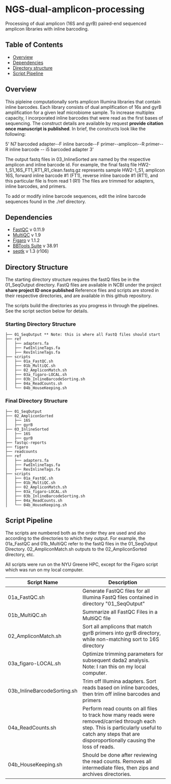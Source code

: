 # NGS-dual-amplicon-processing
Processing of dual amplicon (16S and gyrB) paired-end sequenced amplicon libraries with inline barcoding. 
  
## Table of Contents
+ [Overview](https://github.com/hlwhitehurst/NGS-dual-amplicon-processing/blob/main/README.md#overview)
+ [Dependencies](https://github.com/hlwhitehurst/NGS-dual-amplicon-processing/blob/main/README.md#dependencies)
+ [Directory structure](https://github.com/hlwhitehurst/NGS-dual-amplicon-processing/blob/main/README.md#directory-structure)
+ [Script Pipeline](https://github.com/hlwhitehurst/NGS-dual-amplicon-processing/blob/main/README.md#script-pipeline)
  
  
## Overview
This pipleine computationally sorts amplicon Illumina libraries that contain inline barcodes. Each library consists of dual amplification of 16s and gyrB amplification for a given leaf microbiome sample. To increase multiplex capacity, I incorporated inline barcodes that were read as the first bases of sequencing. The construct details are available by request **provide citation once manuscript is published**. In brief, the constructs look like the following:
  
5' N7 barcoded adapter--F inline barcode--F primer--amplicon--R primer--R inline barcode -- i5 barcoded adapter 3'

The output fastq files in 03_InlineSorted are named by the respective amplicon and inline barcode id. For example, the final fastq file HW2-1_S1_16S_FT1_RT1_R1_clean.fastq.gz represents sample HW2-1_S1, amplicon 16S, forward inline barcode #1 (FT1), reverse inline barcode #1 (RT1), and this particular file is from read 1 (R1) The files are trimmed for adapters, inline barcodes, and primers. 
  
To add or modify inline barcode sequences, edit the inline barcode sequences found in the ./ref directory.
  
  
## Dependencies 
+ [FastQC](https://www.bioinformatics.babraham.ac.uk/projects/fastqc/) v 0.11.9
+ [MultiQC](https://multiqc.info/) v 1.9
+ [Figaro](https://github.com/Zymo-Research/figaro) v 1.1.2
+ [BBTools Suite](https://jgi.doe.gov/data-and-tools/software-tools/bbtools/) v 38.91
+ [seqtk](https://github.com/lh3/seqtk.git) v 1.3 (r106)
  
  
## Directory Structure
The starting directory structure requires the fastQ files be in the 01_SeqOutput directory. FastQ files are available in NCBI under the project **share project ID once published** Reference files and scripts are stored in their respective directories, and are available in this github repository. 
  
The scripts build the directories as you progress in through the pipelines. See the script section below for details.
  
  
### Starting Directory Structure
```
├── 01_SeqOutput ** Note: this is where all FastQ files should start
├── ref
│   ├── adapters.fa
│   ├── FwdInlineTags.fa
│   ├── RevInlineTags.fa
├── scripts
│   ├── 01a_FastQC.sh
│   ├── 01b_MultiQC.sh
│   ├── 02_AmpliconMatch.sh
│   ├── 03a_figaro-LOCAL.sh
│   ├── 03b_InlineBarcodeSorting.sh
│   ├── 04a_ReadCounts.sh
│   └── 04b_HouseKeeping.sh
```
### Final Directory Structure
```
├── 01_SeqOutput 
├── 02_AmpliconSorted 
│   ├── 16S
│   ├── gyrB
├── 03_InlineSorted
│   ├── 16S 
│   ├── gyrB
├── fastqc-reports
├── figaro
├── readcounts
├── ref
│   ├── adapters.fa
│   ├── FwdInlineTags.fa
│   ├── RevInlineTags.fa
├── scripts
│   ├── 01a_FastQC.sh
│   ├── 01b_MultiQC.sh
│   ├── 02_AmpliconMatch.sh
│   ├── 03a_figaro-LOCAL.sh
│   ├── 03b_InlineBarcodeSorting.sh
│   ├── 04a_ReadCounts.sh
│   └── 04b_HouseKeeping.sh
```


## Script Pipeline

The scripts are numbered both as the order they are used and also according to the directories to which they output. For example, the 01a_FastQC and 01b_MultiQC refer to the fastQ files in the 01_SeqOutput Directory. 02_AmpliconMatch.sh outputs to the 02_AmpliconSorted directory, etc.

All scripts were run on the NYU Greene HPC, except for the Figaro script which was run on my local computer. 

| Script Name | Description| 
| -------------| ------------| 
| 01a_FastQC.sh | Generate FastQC files for all Illumina FastQ files contained in directory "01_SeqOutput" |
| 01b_MultiQC.sh | Summarize all FastQC Files in a MultiQC file |
| 02_AmpliconMatch.sh | Sort all amplicons that match gyrB primers into gyrB directory, while non-matching sort to 16S directory | 
| 03a_figaro-LOCAL.sh | Optimize trimming parameters for subsequent dada2 analysis. Note: I ran this on my local computer.|
| 03b_InlineBarcodeSorting.sh | Trim off Illumina adapters. Sort reads based on inline barcodes, then trim off inline barcodes and primers|
| 04a_ReadCounts.sh | Perform read counts on all files to track how many reads were removed/carried through each step. This is particularly useful to catch any steps that are disporoportionally causing the loss of reads. |
| 04b_HouseKeeping.sh | Should be done after reviewing the read counts. Removes all intermediate files, then zips and archives directories. | 



